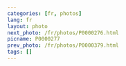 ```yaml
---
categories: [fr, photos]
lang: fr
layout: photo
next_photo: /fr/photos/P0000276.html
picname: P0000277
prev_photo: /fr/photos/P0000379.html
tags: []
---
```


